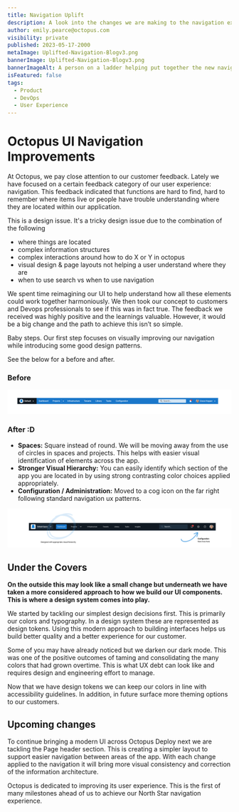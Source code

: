 ```yaml
---
title: Navigation Uplift
description: A look into the changes we are making to the navigation experience in Octopus.
author: emily.pearce@octopus.com
visibility: private
published: 2023-05-17-2000
metaImage: Uplifted-Navigation-Blogv3.png
bannerImage: Uplifted-Navigation-Blogv3.png
bannerImageAlt: A person on a ladder helping put together the new navigation
isFeatured: false
tags: 
  - Product
  - DevOps
  - User Experience
---
```


# Octopus UI Navigation Improvements

At Octopus, we pay close attention to our customer feedback. Lately we have focused on a certain feedback category of our user experience: navigation. This feedback indicated that functions are hard to find, hard to remember where items live or people have trouble understanding where they are located within our application. 

This is a design issue. It's a tricky design issue due to the combination of the following
- where things are located
- complex information structures
- complex interactions around how to do X or Y in octopus
- visual design & page layouts not helping a user understand where they are
- when to use search vs when to use navigation

We spent time reimagining our UI to help understand how all these elements could work together harmoniously. We then took our concept to customers and Devops professionals to see if this was in fact true. The feedback we received was highly positive and the learnings valuable. However, it would be a big change and the path to achieve this isn’t so simple.  

Baby steps. Our first step focuses on visually improving our navigation while introducing some good design patterns.

See the below for a before and after.


### Before
![Screen shot of Octopus Deploy Navigation beforehand](Navigation-Before.png)

### After :D

- **Spaces:** Square instead of round. We will be moving away from the use of circles in spaces and projects. This helps with easier visual identification of elements across the app.
- **Stronger Visual Hierarchy:** You can easily identify which section of the app you are located in by using strong contrasting color choices applied appropriately.
- **Configuration / Administration:** Moved to a cog icon on the far right following standard navigation ux patterns.

![Screen shot of Octopus Deploy Navigation beforehand](Navigation-After.png)


## Under the Covers
**On the outside this may look like a small change but underneath we have taken a more considered approach to how we build our UI components. This is where a design system comes into play.**

We started by tackling our simplest design decisions first. This is primarily our colors and typography. In a design system these are represented as design tokens. Using this modern approach to building interfaces helps us build better quality and a better experience for our customer. 

Some of you may have already noticed but we darken our dark mode. This was one of the positive outcomes of taming and consolidating the many colors that had grown overtime. This is what UX debt can look like and requires design and engineering effort to manage.

Now that we have design tokens we can keep our colors in line with accessibility guidelines. In addition, in future surface more theming options to our customers. 


## Upcoming changes

To continue bringing a modern UI across Octopus Deploy next we are tackling the Page header section. This is creating a simpler layout to support easier navigation between areas of the app. With each change applied to the navigation it will bring more visual consistency and correction of the information architecture.

Octopus is dedicated to improving its user experience. This is the first of many milestones ahead of us to achieve our North Star navigation experience. 



